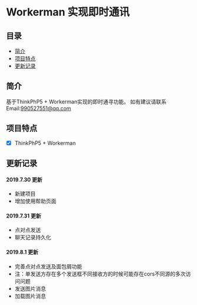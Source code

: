 # Workerman 实现即时通讯
## 目录
- [简介](#简介)
- [项目特点](#项目特点)
- [更新记录](#更新记录)

## 简介

基于ThinkPhP5 + Workerman实现的即时通寻功能。
如有建议请联系Email:990527551@qq.com 

## 项目特点

- [x] ThinkPhP5 + Workerman



## 更新记录

#### 2019.7.30 更新
- 新建项目
- 增加使用帮助页面
#### 2019.7.31 更新
- 点对点发送
- 聊天记录持久化
#### 2019.8.1 更新
- 完善点对点发送及面包屑功能
- 注：单发送方存在多个发送框不同接收方的时候可能存在cors不同源的多次访问问题
- 发送图片消息
- 加载图片消息


